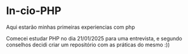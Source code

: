 # In-cio-PHP
Aqui estarão minhas primeiras experiencias com php

Comecei estudar PHP no dia 21/01/2025 para uma entrevista, e segundo conselhos decidi criar um repositório com as práticas do mesmo :))
